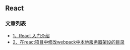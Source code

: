 React
---

### 文章列表

- [1、React 入门介绍](./CONTENTS/1.md)
- [2、在react项目中修改webpack中本地服务器架设的目录](./CONTENTS/2.md)
